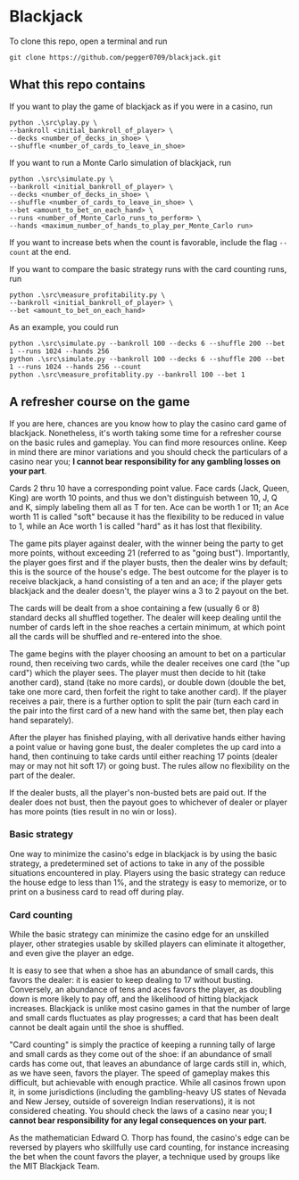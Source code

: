 # Blackjack
To clone this repo, open a terminal and run

```
git clone https://github.com/pegger0709/blackjack.git
```

## What this repo contains
If you want to play the game of blackjack as if you were in a casino, run

```
python .\src\play.py \
--bankroll <initial_bankroll_of_player> \
--decks <number_of_decks_in_shoe> \
--shuffle <number_of_cards_to_leave_in_shoe>
```

If you want to run a Monte Carlo simulation of blackjack, run

```
python .\src\simulate.py \
--bankroll <initial_bankroll_of_player> \
--decks <number_of_decks_in_shoe> \
--shuffle <number_of_cards_to_leave_in_shoe> \
--bet <amount_to_bet_on_each_hand> \
--runs <number_of_Monte_Carlo_runs_to_perform> \
--hands <maximum_number_of_hands_to_play_per_Monte_Carlo run> 
```
If you want to increase bets when the count is favorable, include the flag `--count` at the end.

If you want to compare the basic strategy runs with the card counting runs, run
```
python .\src\measure_profitability.py \
--bankroll <initial_bankroll_of_player> \
--bet <amount_to_bet_on_each_hand>
```

As an example, you could run 
```
python .\src\simulate.py --bankroll 100 --decks 6 --shuffle 200 --bet 1 --runs 1024 --hands 256
python .\src\simulate.py --bankroll 100 --decks 6 --shuffle 200 --bet 1 --runs 1024 --hands 256 --count
python .\src\measure_profitablity.py --bankroll 100 --bet 1 
```

## A refresher course on the game
If you are here, chances are you know how to play the casino card game of blackjack. Nonetheless, it's worth taking some time for a refresher course on the basic rules and gameplay. You can find more resources online. Keep in mind there are minor variations and you should check the particulars of a casino near you; **I cannot bear responsibility for any gambling losses on your part**.

Cards 2 thru 10 have a corresponding point value. Face cards (Jack, Queen, King) are worth 10 points, and thus we don't distinguish between 10, J, Q and K, simply labeling them all as T for ten. Ace can be worth 1 or 11; an Ace worth 11 is called "soft" because it has the flexibility to be reduced in value to 1, while an Ace worth 1 is called "hard" as it has lost that flexibility.

The game pits player against dealer, with the winner being the party to get more points, without exceeding 21 (referred to as "going bust"). Importantly, the player goes first and if the player busts, then the dealer wins by default; this is the source of the house's edge. The best outcome for the player is to receive blackjack, a hand consisting of a ten and an ace; if the player gets blackjack and the dealer doesn't, the player wins a 3 to 2 payout on the bet.

The cards will be dealt from a shoe containing a few (usually 6 or 8) standard decks all shuffled together. The dealer will keep dealing until the number of cards left in the shoe reaches a certain minimum, at which point all the cards will be shuffled and re-entered into the shoe.

The game begins with the player choosing an amount to bet on a particular round, then receiving two cards, while the dealer receives one card (the "up card") which the player sees. The player must then decide to hit (take another card), stand (take no more cards), or double down (double the bet, take one more card, then forfeit the right to take another card). If the player receives a pair, there is a further option to split the pair (turn each card in the pair into the first card of a new hand with the same bet, then play each hand separately).

After the player has finished playing, with all derivative hands either having a point value or having gone bust, the dealer completes the up card into a hand, then continuing to take cards until either reaching 17 points (dealer may or may not hit soft 17) or going bust. The rules allow no flexibility on the part of the dealer.

If the dealer busts, all the player's non-busted bets are paid out. If the dealer does not bust, then the payout goes to whichever of dealer or player has more points (ties result in no win or loss).

### Basic strategy
One way to minimize the casino's edge in blackjack is by using the basic strategy, a predetermined set of actions to take in any of the possible situations encountered in play. Players using the basic strategy can reduce the house edge to less than 1%, and the strategy is easy to memorize, or to print on a business card to read off during play.

### Card counting
While the basic strategy can minimize the casino edge for an unskilled player, other strategies usable by skilled players can eliminate it altogether, and even give the player an edge.

It is easy to see that when a shoe has an abundance of small cards, this favors the dealer: it is easier to keep dealing to 17 without busting. Conversely, an abundance of tens and aces favors the player, as doubling down is more likely to pay off, and the likelihood of hitting blackjack increases. Blackjack is unlike most casino games in that the number of large and small cards fluctuates as play progresses; a card that has been dealt cannot be dealt again until the shoe is shuffled.

"Card counting" is simply the practice of keeping a running tally of large and small cards as they come out of the shoe: if an abundance of small cards has come out, that leaves an abundance of large cards still in, which, as we have seen, favors the player. The speed of gameplay makes this difficult, but achievable with enough practice. While all casinos frown upon it, in some jurisdictions (including the gambling-heavy US states of Nevada and New Jersey, outside of sovereign Indian reservations), it is not considered cheating. You should check the laws of a casino near you; **I cannot bear responsibility for any legal consequences on your part**.

As the mathematician Edward O. Thorp has found, the casino's edge can be reversed by players who skillfully use card counting, for instance increasing the bet when the count favors the player, a technique used by groups like the MIT Blackjack Team.